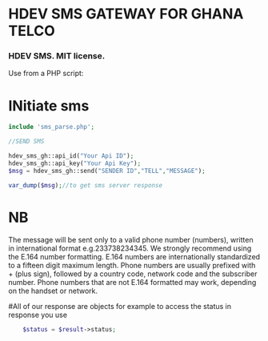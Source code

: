 
# HDEV SMS GATEWAY FOR GHANA TELCO

### HDEV SMS. MIT license.

Use from a PHP script:


# INitiate sms
```php
include 'sms_parse.php';

//SEND SMS

hdev_sms_gh::api_id("Your Api ID");
hdev_sms_gh::api_key("Your Api Key");
$msg = hdev_sms_gh::send("SENDER ID","TELL","MESSAGE");

var_dump($msg);//to get sms server response
```
# NB
The message will be sent only to a valid phone number (numbers), written in international format e.g.233738234345. We strongly recommend using the E.164 number formatting. E.164 numbers are internationally standardized to a fifteen digit maximum length. Phone numbers are usually prefixed with + (plus sign), followed by a country code, network code and the subscriber number. Phone numbers that are not E.164 formatted may work, depending on the handset or network.

#All of our response are objects for example to access the status in response you use
```php
	$status = $result->status;
```
